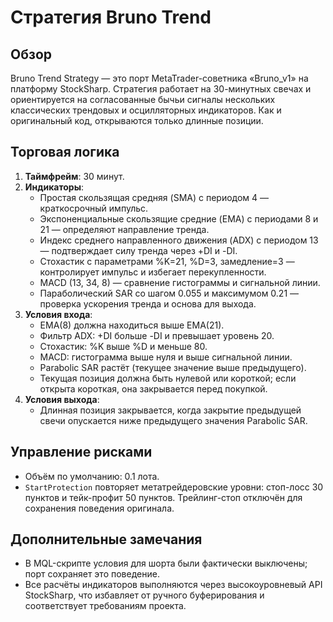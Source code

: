 # Стратегия Bruno Trend

## Обзор

Bruno Trend Strategy — это порт MetaTrader-советника «Bruno_v1» на платформу StockSharp. Стратегия работает на 30-минутных свечах и ориентируется на согласованные бычьи сигналы нескольких классических трендовых и осцилляторных индикаторов. Как и оригинальный код, открываются только длинные позиции.

## Торговая логика

1. **Таймфрейм**: 30 минут.
2. **Индикаторы**:
   - Простая скользящая средняя (SMA) с периодом 4 — краткосрочный импульс.
   - Экспоненциальные скользящие средние (EMA) с периодами 8 и 21 — определяют направление тренда.
   - Индекс среднего направленного движения (ADX) с периодом 13 — подтверждает силу тренда через +DI и -DI.
   - Стохастик с параметрами %K=21, %D=3, замедление=3 — контролирует импульс и избегает перекупленности.
   - MACD (13, 34, 8) — сравнение гистограммы и сигнальной линии.
   - Параболический SAR со шагом 0.055 и максимумом 0.21 — проверка ускорения тренда и основа для выхода.
3. **Условия входа**:
   - EMA(8) должна находиться выше EMA(21).
   - Фильтр ADX: +DI больше -DI и превышает уровень 20.
   - Стохастик: %K выше %D и меньше 80.
   - MACD: гистограмма выше нуля и выше сигнальной линии.
   - Parabolic SAR растёт (текущее значение выше предыдущего).
   - Текущая позиция должна быть нулевой или короткой; если открыта короткая, она закрывается перед покупкой.
4. **Условия выхода**:
   - Длинная позиция закрывается, когда закрытие предыдущей свечи опускается ниже предыдущего значения Parabolic SAR.

## Управление рисками

- Объём по умолчанию: 0.1 лота.
- `StartProtection` повторяет метатрейдеровские уровни: стоп-лосс 30 пунктов и тейк-профит 50 пунктов. Трейлинг-стоп отключён для сохранения поведения оригинала.

## Дополнительные замечания

- В MQL-скрипте условия для шорта были фактически выключены; порт сохраняет это поведение.
- Все расчёты индикаторов выполняются через высокоуровневый API StockSharp, что избавляет от ручного буферирования и соответствует требованиям проекта.
